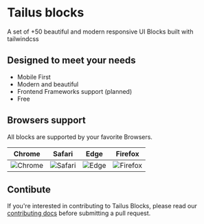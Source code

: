 # Tailus blocks

A set of +50 beautiful and modern responsive UI Blocks built with tailwindcss

## Designed to meet your needs

- Mobile First
- Modern and beautiful
- Frontend Frameworks support (planned)
- Free

## Browsers support

All blocks are supported by your favorite Browsers.

|                             Chrome                              |                              Safari                               |                               Edge                               |                                                                                               Firefox                                                                                                |
| :-------------------------------------------------------------: | :---------------------------------------------------------------: | :--------------------------------------------------------------: | :--------------------------------------------------------------------------------------------------------------------------------------------------------------------------------------------------: |
| ![Chrome](https://img.icons8.com/fluency/144/000000/chrome.png) | ![Safari](https://img.icons8.com/color/144/000000/safari--v2.png) | ![Edge](https://img.icons8.com/color/144/000000/ms-edge-new.png) | ![Firefox](https://img.icons8.com/external-tal-revivo-color-tal-revivo/144/000000/external-firefox-a-free-and-open-source-web-browser-developed-by-the-mozilla-foundation-logo-color-tal-revivo.png) |

## Contibute

If you're interested in contributing to Tailus Blocks, please read our [contributing docs](CONTRIBUTING.md) before submitting a pull request.
